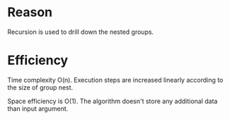 # Reason
Recursion is used to drill down the nested groups. 

# Efficiency
Time complexity O(n). Execution steps are increased linearly according to the size of group nest.

Space efficiency is O(1). The algorithm doesn't store any additional data than input argument.
